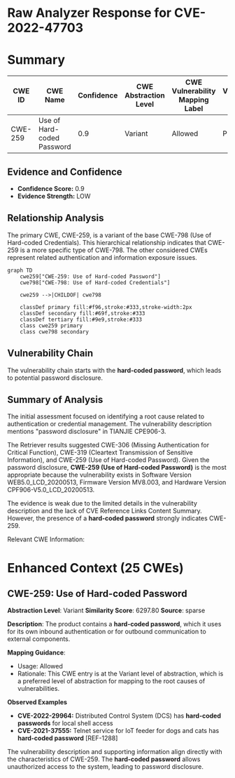 # Raw Analyzer Response for CVE-2022-47703

# Summary
| CWE ID | CWE Name | Confidence | CWE Abstraction Level | CWE Vulnerability Mapping Label | CWE-Vulnerability Mapping Notes |
|---|---|---|---|---|---|
| CWE-259 | Use of Hard-coded Password | 0.9 | Variant | Allowed | Primary CWE |

## Evidence and Confidence

*   **Confidence Score:** 0.9
*   **Evidence Strength:** LOW

## Relationship Analysis
The primary CWE, CWE-259, is a variant of the base CWE-798 (Use of Hard-coded Credentials). This hierarchical relationship indicates that CWE-259 is a more specific type of CWE-798. The other considered CWEs represent related authentication and information exposure issues.

```mermaid
graph TD
    cwe259["CWE-259: Use of Hard-coded Password"]
    cwe798["CWE-798: Use of Hard-coded Credentials"]
    
    cwe259 -->|CHILDOF| cwe798
    
    classDef primary fill:#f96,stroke:#333,stroke-width:2px
    classDef secondary fill:#69f,stroke:#333
    classDef tertiary fill:#9e9,stroke:#333
    class cwe259 primary
    class cwe798 secondary
```

## Vulnerability Chain
The vulnerability chain starts with the **hard-coded password**, which leads to potential password disclosure.

## Summary of Analysis
The initial assessment focused on identifying a root cause related to authentication or credential management. The vulnerability description mentions "password disclosure" in TIANJIE CPE906-3.

The Retriever results suggested CWE-306 (Missing Authentication for Critical Function), CWE-319 (Cleartext Transmission of Sensitive Information), and CWE-259 (Use of Hard-coded Password). Given the password disclosure, **CWE-259 (Use of Hard-coded Password)** is the most appropriate because the vulnerability exists in Software Version WEB5.0_LCD_20200513, Firmware Version MV8.003, and Hardware Version CPF906-V5.0_LCD_20200513.

The evidence is weak due to the limited details in the vulnerability description and the lack of CVE Reference Links Content Summary. However, the presence of a **hard-coded password** strongly indicates CWE-259.

Relevant CWE Information:

# Enhanced Context (25 CWEs)

## CWE-259: Use of Hard-coded Password
**Abstraction Level**: Variant
**Similarity Score**: 6297.80
**Source**: sparse

**Description**:
The product contains a **hard-coded password**, which it uses for its own inbound authentication or for outbound communication to external components.

**Mapping Guidance**:
- Usage: Allowed
- Rationale: This CWE entry is at the Variant level of abstraction, which is a preferred level of abstraction for mapping to the root causes of vulnerabilities.

**Observed Examples**
- **CVE-2022-29964:** Distributed Control System (DCS) has **hard-coded passwords** for local shell access
- **CVE-2021-37555:** Telnet service for IoT feeder for dogs and cats has **hard-coded password** [REF-1288]

The vulnerability description and supporting information align directly with the characteristics of CWE-259. The **hard-coded password** allows unauthorized access to the system, leading to password disclosure.